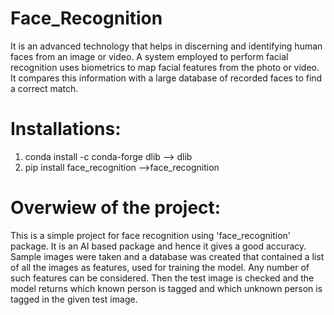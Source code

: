 # Face_Recognition
It is an advanced technology that helps in discerning and identifying human faces from an image or video. A system employed to perform facial recognition uses biometrics to map facial features from the photo or video. It compares this information with a large database of recorded faces to find a correct match.

# Installations:
1. conda install -c conda-forge dlib  --> dlib
2. pip install face_recognition  -->face_recognition

# Overwiew of the project:
This is a simple project for face recognition using 'face_recognition' package. It is an AI based package and hence it gives a good accuracy.
Sample images were taken and a database was created that contained a list of all the images as features, used for training the model. Any number of such features can be considered.
Then the test image is checked and the model returns which known person is tagged and which unknown person is tagged in the given test image.
